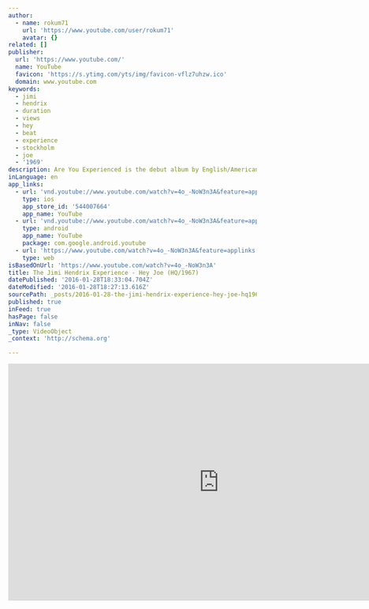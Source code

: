 ```yaml
---
author:
  - name: rokum71
    url: 'https://www.youtube.com/user/rokum71'
    avatar: {}
related: []
publisher:
  url: 'https://www.youtube.com/'
  name: YouTube
  favicon: 'https://s.ytimg.com/yts/img/favicon-vflz7uhzw.ico'
  domain: www.youtube.com
keywords:
  - jimi
  - hendrix
  - duration
  - views
  - hey
  - beat
  - experience
  - stockholm
  - joe
  - '1969'
description: Are You Experienced is the debut album by English/American rock band the Jimi Hendrix Experience. FROM VH-1
inLanguage: en
app_links:
  - url: 'vnd.youtube://www.youtube.com/watch?v=4o_-NoW3n3A&feature=applinks'
    type: ios
    app_store_id: '544007664'
    app_name: YouTube
  - url: 'vnd.youtube://www.youtube.com/watch?v=4o_-NoW3n3A&feature=applinks'
    type: android
    app_name: YouTube
    package: com.google.android.youtube
  - url: 'https://www.youtube.com/watch?v=4o_-NoW3n3A&feature=applinks'
    type: web
isBasedOnUrl: 'https://www.youtube.com/watch?v=4o_-NoW3n3A'
title: The Jimi Hendrix Experience - Hey Joe (HQ/1967)
datePublished: '2016-01-28T18:33:04.704Z'
dateModified: '2016-01-28T18:27:13.616Z'
sourcePath: _posts/2016-01-28-the-jimi-hendrix-experience-hey-joe-hq1967.md
published: true
inFeed: true
hasPage: false
inNav: false
_type: VideoObject
_context: 'http://schema.org'

---
```

<iframe src="https://cdn.embedly.com/widgets/media.html?src=https%3A%2F%2Fwww.youtube.com%2Fembed%2F4o_-NoW3n3A%3Ffeature%3Doembed&amp;url=https%3A%2F%2Fwww.youtube.com%2Fwatch%3Fv%3D4o_-NoW3n3A&amp;image=https%3A%2F%2Fi.ytimg.com%2Fvi%2F4o_-NoW3n3A%2Fhqdefault.jpg&amp;key=b7d04c9b404c499eba89ee7072e1c4f7&amp;type=text%2Fhtml&amp;schema=youtube" width="854" height="480" scrolling="no" frameborder="0" allowfullscreen="allowfullscreen" style=""></iframe>